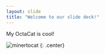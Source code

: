 ```yaml
---
layout: slide
title: "Welcome to our slide deck!"
---
```


My OctaCat is cool!

![minertocat](https://octodex.github.com/images/minertocat.png)
{: .center}
